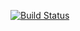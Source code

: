 [![Build Status](https://www.travis-ci.org/zengyangyang9406/StopWatch.svg?branch=master)](https://travis-ci.org/gunsluo/common)

